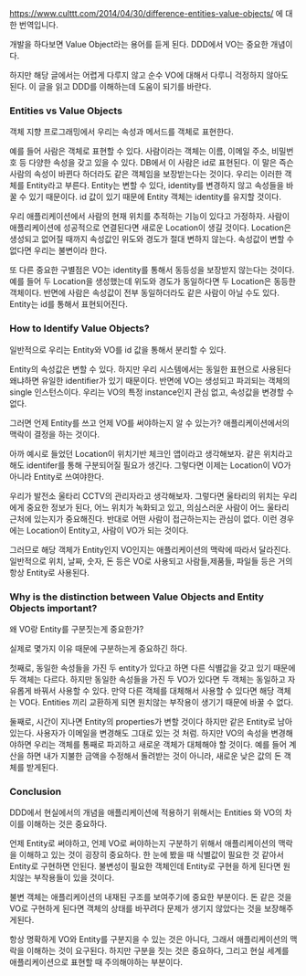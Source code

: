 https://www.culttt.com/2014/04/30/difference-entities-value-objects/ 에 대한 번역입니다.



개발을 하다보면 Value Object라는 용어를 듣게 된다. DDD에서 VO는 중요한 개념이다.

하지만 해당 글에서는 어렵게 다루지 않고 순수 VO에 대해서 다루니 걱정하지 않아도 된다. 이 글을 읽고 DDD를 이해하는데 도움이 되기를 바란다.



### Entities vs Value Objects

객체 지향 프로그래밍에서 우리는 속성과 메서드를 객체로 표현한다.

예를 들어 사람은 객체로 표현할 수 있다. 사람이라는 객체는 이름, 이메일 주소, 비밀번호 등 다양한 속성을 갖고 있을 수 있다. DB에서 이 사람은 id로 표현된다. 이 말은 즉슨 사람의 속성이 바뀐다 하더라도 같은 객체임을 보장받는다는 것이다. 우리는 이러한 객체를 Entity라고 부른다. Entity는 변할 수 있다, identity를 변경하지 않고 속성들을 바꿀 수 있기 때문이다. id 값이 있기 때문에 Entity 객체는 identity를 유지할 것이다.

우리 애플리케이션에서 사람의 현재 위치를 추적하는 기능이 있다고 가정하자. 사람이 애플리케이션에 성공적으로 연결된다면 새로운 Location이 생길 것이다. Location은 생성되고 없어질 때까지 속성값인 위도와 경도가 절대 변하지 않는다. 속성값이 변할 수 없다면 우리는 불변이라 한다.

또 다른 중요한 구별점은 VO는 identity를 통해서 동등성을 보장받지 않는다는 것이다. 예를 들어 두 Location을 생성했는데 위도와 경도가 동일하다면 두 Location은 동등한 객체이다. 반면에 사람은 속성값이 전부 동일하더라도 같은 사람이 아닐 수도 있다. Entity는 id를 통해서 표현되어진다.



### How to Identify Value Objects?

일반적으로 우리는 Entity와 VO를 id 값을 통해서 분리할 수 있다.

Entity의 속성값은 변할 수 있다. 하지만 우리 시스템에서는 동일한 표현으로 사용된다 왜냐하면 유일한 identifier가 있기 때문이다. 반면에 VO는 생성되고 파괴되는 객체의 single 인스턴스이다. 우리는 VO의 특정 instance인지 관심 없고, 속성값을 변경할 수 없다.

그러면 언제 Entity를 쓰고 언제 VO를 써야하는지 알 수 있는가? 애플리케이션에서의 맥락이 결정을 하는 것이다.

아까 예시로 들었던 Location이 위치기반 체크인 앱이라고 생각해보자. 같은 위치라고 해도 identifer를 통해 구분되어질 필요가 생긴다. 그렇다면 이제는 Location이 VO가 아니라 Entity로 쓰여야한다.

우리가 발전소 울타리 CCTV의 관리자라고 생각해보자. 그렇다면 울타리의 위치는 우리에게 중요한 정보가 된다, 어느 위치가 녹화되고 있고, 의심스러운 사람이 어느 울타리 근처에 있는지가 중요해진다. 반대로 어떤 사람이 접근하는지는 관심이 없다. 이런 경우에는 Location이  Entity고, 사람이 VO가 되는 것이다.

그러므로 해당 객체가 Entity인지 VO인지는 애플리케이션의 맥락에 따라서 달라진다. 일반적으로 위치, 날짜, 숫자, 돈 등은 VO로 사용되고 사람들,제품들, 파일들 등은 거의 항상 Entity로 사용된다.



### Why is the distinction between Value Objects and Entity Objects important?

왜 VO랑 Entity를 구분짓는게 중요한가?

실제로 몇가지 이유 때문에 구분하는게 중요하긴 하다.

첫째로, 동일한 속성들을 가진 두 entity가 있다고 하면 다른 식별값을 갖고 있기 때문에 두 객체는 다르다. 하지만 동일한 속성들을 가진 두 VO가 있다면 두 객체는 동일하고 자유롭게 바꿔서 사용할 수 있다. 만약 다른 객체를 대체해서 사용할 수 있다면 해당 객체는 VO다. Entities 끼리 교환하게 되면 원치않는 부작용이 생기기 때문에 바꿀 수 없다.

둘째로, 시간이 지나면 Entity의 properties가 변할 것이다 하지만 같은 Entity로 남아있는다. 사용자가 이메일을 변경해도 그대로 있는 것 처럼. 하지만 VO의 속성을 변경해야하면 우리는 객체를 통째로 파괴하고 새로운 객체가 대체해야 할 것이다. 예를 들어 계산을 하면 내가 지불한 금액을 수정해서 돌려받는 것이 아니라, 새로운 낮은 값의 돈 객체를 받게된다.



### Conclusion

DDD에서 현실에서의 개념을 애플리케이션에 적용하기 위해서는 Entities 와 VO의 차이를 이해하는 것은 중요하다.

언제 Entity로 써야하고, 언제 VO로 써야하는지 구분하기 위해서 애플리케이션의 맥락을 이해하고 있는 것이 굉장히 중요하다. 한 눈에 봤을 때 식별값이 필요한 것 같아서 Entity로 구현하면 안된다. 불변성이 필요한 객체인데 Entity로 구현을 하게 된다면 원치않는 부작용들이 있을 것이다.

불변 객체는 애플리케이션의 내재된 구조를 보여주기에 중요한 부분이다. 돈 같은 것을 VO로 구현하게 된다면 객체의 상태를 바꾸려다 문제가 생기지 않았다는 것을 보장해주게된다.

항상 명확하게 VO와 Entity를 구분지을 수 있는 것은 아니다, 그래서 애플리케이션의 맥락을 이해하는 것이 요구된다. 하지만 구분을 짓는 것은 중요하다, 그리고 현실 세계를 애플리케이션으로 표현할 때 주의해야하는 부분이다.
